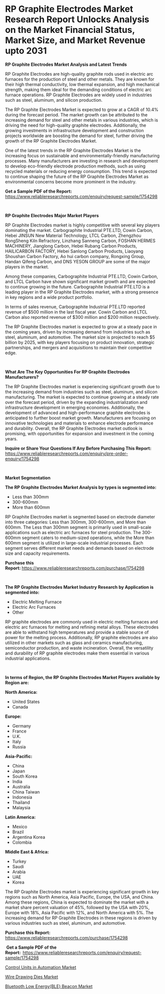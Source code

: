 <p><h1>RP Graphite Electrodes Market Research Report Unlocks Analysis on the Market Financial Status, Market Size, and Market Revenue upto 2031</h1></p><p><strong>RP Graphite Electrodes Market Analysis and Latest Trends</strong></p>
<p><p>RP Graphite Electrodes are high-quality graphite rods used in electric arc furnaces for the production of steel and other metals. They are known for their high thermal conductivity, low thermal expansion, and high mechanical strength, making them ideal for the demanding conditions of electric arc furnace operations. RP Graphite Electrodes are widely used in industries such as steel, aluminum, and silicon production.</p><p>The RP Graphite Electrodes Market is expected to grow at a CAGR of 10.4% during the forecast period. The market growth can be attributed to the increasing demand for steel and other metals in various industries, which is driving the need for high-quality graphite electrodes. Additionally, the growing investments in infrastructure development and construction projects worldwide are boosting the demand for steel, further driving the growth of the RP Graphite Electrodes Market.</p><p>One of the latest trends in the RP Graphite Electrodes Market is the increasing focus on sustainable and environmentally-friendly manufacturing processes. Many manufacturers are investing in research and development to develop eco-friendly electrode production methods, such as using recycled materials or reducing energy consumption. This trend is expected to continue shaping the future of the RP Graphite Electrodes Market as environmental concerns become more prominent in the industry.</p></p>
<p><strong>Get a Sample PDF of the Report:&nbsp;</strong> <a href="https://www.reliableresearchreports.com/enquiry/request-sample/1754298">https://www.reliableresearchreports.com/enquiry/request-sample/1754298</a></p>
<p>&nbsp;</p>
<p><strong>RP Graphite Electrodes Major Market Players</strong></p>
<p><p>RP Graphite Electrodes market is highly competitive with several key players dominating the market. Carbographite Industrial PTE.LTD, Cowin Carbon, Hebei JINSUN New Material Technology, LTCL Carbon, Zhengzhou RongSheng Kiln Refractory, Linzhang Sanneng Carbon, FOSHAN HERMES MACHINERY, Jianglong Carbon, Hebei Rubang Carbon Products, HAILICARBON FACTORY, Hebei Sanlong Carbon Products, Liaoyang Shoushan Carbon Factory, Ao hui carbon company, Rongxing Group, Handan Qifeng Carbon, and DNS YESON GROUP are some of the major players in the market.</p><p>Among these companies, Carbographite Industrial PTE.LTD, Cowin Carbon, and LTCL Carbon have shown significant market growth and are expected to continue growing in the future. Carbographite Industrial PTE.LTD is a leading player in the RP Graphite Electrodes market, with a strong presence in key regions and a wide product portfolio.</p><p>In terms of sales revenue, Carbographite Industrial PTE.LTD reported revenue of $500 million in the last fiscal year. Cowin Carbon and LTCL Carbon also reported revenue of $300 million and $200 million respectively.</p><p>The RP Graphite Electrodes market is expected to grow at a steady pace in the coming years, driven by increasing demand from industries such as steel, aluminum, and automotive. The market size is projected to reach $5 billion by 2025, with key players focusing on product innovation, strategic partnerships, and mergers and acquisitions to maintain their competitive edge.</p></p>
<p>&nbsp;</p>
<p><strong>What Are The Key Opportunities For RP Graphite Electrodes Manufacturers?</strong></p>
<p><p>The RP Graphite Electrodes market is experiencing significant growth due to the increasing demand from industries such as steel, aluminum, and silicon manufacturing. The market is expected to continue growing at a steady rate over the forecast period, driven by the expanding industrialization and infrastructure development in emerging economies. Additionally, the development of advanced and high-performance graphite electrodes is anticipated to further boost market growth. Manufacturers are focusing on innovative technologies and materials to enhance electrode performance and durability. Overall, the RP Graphite Electrodes market outlook is promising, with opportunities for expansion and investment in the coming years.</p></p>
<p><strong>Inquire or Share Your Questions If Any Before Purchasing This Report:</strong> <a href="https://www.reliableresearchreports.com/enquiry/pre-order-enquiry/1754298">https://www.reliableresearchreports.com/enquiry/pre-order-enquiry/1754298</a></p>
<p>&nbsp;</p>
<p><strong>Market Segmentation</strong></p>
<p><strong>The RP Graphite Electrodes Market Analysis by types is segmented into:</strong></p>
<p><ul><li>Less than 300mm</li><li>300-600mm</li><li>More than 600mm</li></ul></p>
<p><p>RP Graphite Electrodes market is segmented based on electrode diameter into three categories: Less than 300mm, 300-600mm, and More than 600mm. The Less than 300mm segment is primarily used in small-scale applications such as electric arc furnaces for steel production. The 300-600mm segment caters to medium-sized operations, while the More than 600mm segment is utilized in large-scale industrial processes. Each segment serves different market needs and demands based on electrode size and capacity requirements.</p></p>
<p><strong>Purchase this Report:&nbsp;</strong><a href="https://www.reliableresearchreports.com/purchase/1754298">https://www.reliableresearchreports.com/purchase/1754298</a></p>
<p>&nbsp;</p>
<p><strong>The RP Graphite Electrodes Market Industry Research by Application is segmented into:</strong></p>
<p><ul><li>Electric Melting Furnace</li><li>Electric Arc Furnaces</li><li>Other</li></ul></p>
<p><p>RP graphite electrodes are commonly used in electric melting furnaces and electric arc furnaces for melting and refining metal alloys. These electrodes are able to withstand high temperatures and provide a stable source of power for the melting process. Additionally, RP graphite electrodes are also utilized in other markets such as glass and ceramics manufacturing, semiconductor production, and waste incineration. Overall, the versatility and durability of RP graphite electrodes make them essential in various industrial applications.</p></p>
<p>&nbsp;</p>
<p><strong>In terms of Region, the RP Graphite Electrodes Market Players available by Region are:</strong></p>
<p>
    <p> <strong> North America: </strong>
        <ul>
            <li>United States</li>
            <li>Canada</li>
        </ul>
        </p> 
    <p> <strong> Europe: </strong>
        <ul>
            <li>Germany</li>
            <li>France</li>
            <li>U.K.</li>
            <li>Italy</li>
            <li>Russia</li>
        </ul>
        </p> 
    <p> <strong> Asia-Pacific: </strong>
        <ul>
            <li>China</li>
            <li>Japan</li>
            <li>South Korea</li>
            <li>India</li>
            <li>Australia</li>
            <li>China Taiwan</li>
            <li>Indonesia</li>
            <li>Thailand</li>
            <li>Malaysia</li>
        </ul>
        </p> 
    <p> <strong> Latin America: </strong>
        <ul>
            <li>Mexico</li>
            <li>Brazil</li>
            <li>Argentina Korea</li>
            <li>Colombia</li>
        </ul>
        </p> 
    <p> <strong> Middle East & Africa: </strong>
        <ul>
            <li>Turkey</li>
            <li>Saudi</li>
            <li>Arabia</li>
            <li>UAE</li>
            <li>Korea</li>
        </ul>
    </p>
    </p>
<p><p>The RP Graphite Electrodes market is experiencing significant growth in key regions such as North America, Asia Pacific, Europe, the USA, and China. Among these regions, China is expected to dominate the market with a market share percent valuation of 45%, followed by the USA with 20%, Europe with 18%, Asia Pacific with 12%, and North America with 5%. The increasing demand for RP Graphite Electrodes in these regions is driven by various industries such as steel, aluminum, and automotive.</p></p>
<p><strong>Purchase this Report: </strong><a href="https://www.reliableresearchreports.com/purchase/1754298">https://www.reliableresearchreports.com/purchase/1754298</a></p>
<p>&nbsp;<strong>Get a Sample PDF of the Report:&nbsp;&nbsp;</strong><a href="https://www.reliableresearchreports.com/enquiry/request-sample/1754298">https://www.reliableresearchreports.com/enquiry/request-sample/1754298</a></p>
<p><strong></strong></p>
<p><p><a href="https://view.publitas.com/reportprime-1/control-units-in-automation-market-growth-market-trends-covid-19-impact-and-forecasts-for-period-from-2023-2030/">Control Units in Automation Market</a></p><p><a href="https://view.publitas.com/reportprime-1/wire-drawing-dies-market-provides-detailed-segmentation-of-this-market-based-on-type-application-and-region-and-forecast-for-the-period-from-2023-2030/">Wire Drawing Dies Market</a></p><p><a href="https://view.publitas.com/reportprime-1/bluetooth-low-energy-ble-beacon-market-size-global-industry-overview-market-segmentation-and-forecast-2023-to-2030/">Bluetooth Low Energy(BLE) Beacon Market</a></p></p>